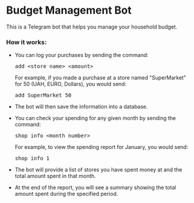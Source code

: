 # Budget Management Bot

This is a Telegram bot that helps you manage your household budget.

### How it works:
- You can log your purchases by sending the command:
  <pre>add &lt;store name&gt; &lt;amount&gt;</pre>
  For example, if you made a purchase at a store named "SuperMarket" for 50 (UAH, EURO, Dollars), you would send:
  <pre>add SuperMarket 50</pre>

- The bot will then save the information into a database.

- You can check your spending for any given month by sending the command:
  <pre>shop info &lt;month number&gt;</pre>
  For example, to view the spending report for January, you would send:
  <pre>shop info 1</pre>

- The bot will provide a list of stores you have spent money at and the total amount spent in that month.

- At the end of the report, you will see a summary showing the total amount spent during the specified period.
